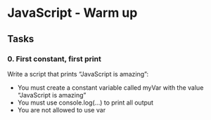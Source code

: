 # JavaScript - Warm up

## Tasks
### 0. First constant, first print
Write a script that prints “JavaScript is amazing”:
* You must create a constant variable called myVar with the value “JavaScript is amazing”
* You must use console.log(...) to print all output
* You are not allowed to use var
